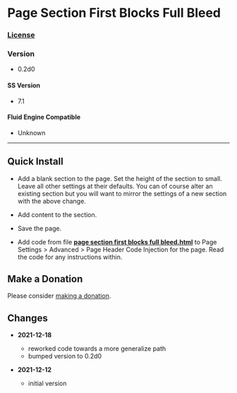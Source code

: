 # Page Section First Blocks Full Bleed

### [License][99]

### Version

  * 0.2d0

#### SS Version

  * 7.1

#### Fluid Engine Compatible

  * Unknown

---

## Quick Install

* Add a blank section to the page. Set the height of the section to small. Leave
  all other settings at their defaults. You can of course alter an existing
  section but you will want to mirror the settings of a new section with the
  above change.
  
* Add content to the section.
  
* Save the page.
  
* Add code from file
  **[page section first blocks full bleed.html](page%20section%20first%20blocks%20full%20bleed.html#L1)**
  to Page Settings > Advanced > Page Header Code Injection for the page. Read
  the code for any instructions within.

## Make a Donation

Please consider
[making a donation](https://github.com/tomsWebConsulting/twcsl#make-a-donation).

## Changes

* **2021-12-18**

  * reworked code towards a more generalize path
  * bumped version to 0.2d0
  
* **2021-12-12**

  * initial version

[99]: https://github.com/tomsWebConsulting/twcsl/blob/main/LICENSE.txt#L1

